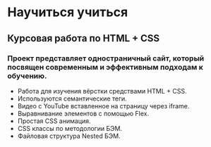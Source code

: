 # Научиться учиться
## Курсовая работа по HTML + CSS
### Проект представляет одностраничный сайт, который посвящен современным и эффективным подходам к обучению.
+ Работа для изучения вёрстки средствами HTML + CSS.
+ Используются семантические теги.
+ Видео с YouTube вставленное на страницу через iframe.
+ Выравнивание элементов с помощью Flex.
+ Простая CSS анимация.
+ CSS классы по методологии БЭМ.
+ Файловая структура Nested БЭМ.
